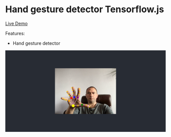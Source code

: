 # Hand gesture detector Tensorflow.js

[Live Demo](https://gesture-detection.vercel.app)

Features:

- Hand gesture detector

<img width="1182" src="public/screens/1.png">
